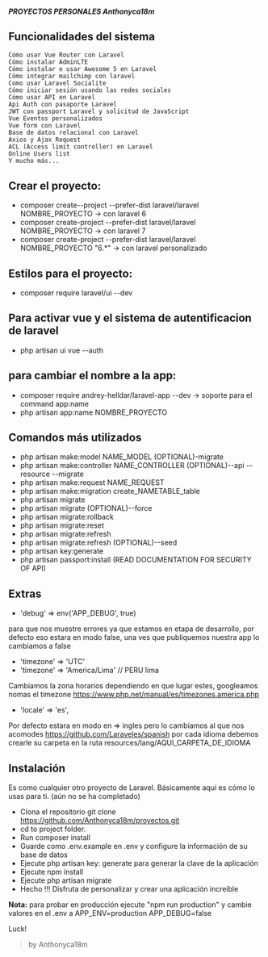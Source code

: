 ##### PROYECTOS PERSONALES Anthonyca18m
## Funcionalidades del sistema
    Cómo usar Vue Router con Laravel
    Cómo instalar AdminLTE
    Cómo instalar e usar Awesome 5 en Laravel
    Cómo integrar mailchimp con laravel
    Como usar Laravel Socialite
    Cómo iniciar sesión usando las redes sociales
    Cómo usar API en Laravel
    Api Auth con pasaporte Laravel
    JWT con passport Laravel y solicitud de JavaScript
    Vue Eventos personalizados
    Vue form con Laravel
    Base de datos relacional con Laravel
    Axios y Ajax Request
    ACL (Access limit controller) en Laravel
    Online Users list
    Y mucho más...


## Crear el proyecto:
- composer create--project  --prefer-dist laravel/laravel NOMBRE_PROYECTO  -> con laravel 6
- composer create-project  --prefer-dist laravel/laravel NOMBRE_PROYECTO   -> con laravel 7
- composer create-project  --prefer-dist laravel/laravel NOMBRE_PROYECTO  "6.*"   -> con laravel personalizado
  
## Estilos para el proyecto: 
- composer require laravel/ui --dev
  
## Para activar vue y el sistema de autentificacion de laravel
- php artisan ui vue  --auth
  
## para cambiar el nombre a la app:
- composer require andrey-helldar/laravel-app --dev    -> soporte para el command app:name
- php artisan app:name NOMBRE_PROYECTO

## Comandos más utilizados
- php artisan make:model NAME_MODEL (OPTIONAL)-migrate
- php artisan make:controller NAME_CONTROLLER (OPTIONAL)--api --resource --migrate
- php artisan make:request NAME_REQUEST
- php artisan make:migration create_NAMETABLE_table
- php artisan migrate
- php artisan migrate (OPTIONAL)--force
- php artisan migrate:rollback
- php artisan migrate:reset
- php artisan migrate:refresh
- php artisan migrate:refresh (OPTIONAL)--seed
- php artisan key:generate
- php artisan passport:install (READ DOCUMENTATION FOR SECURITY OF API)

## Extras

- 'debug' => env('APP_DEBUG', true)

 para que nos muestre errores ya que estamos en etapa de desarrollo, por defecto eso estara en modo false,
 una ves que publiquemos nuestra app lo cambiamos a false 

- 'timezone' => 'UTC'
- 'timezone' => 'America/Lima' // PERU lima

Cambiamos la zona horarios dependiendo en que lugar estes, googleamos nomas el timezone
https://www.php.net/manual/es/timezones.america.php

- 'locale' => 'es',

Por defecto estara en modo en => ingles pero lo cambiamos al que nos acomodes
https://github.com/Laraveles/spanish
por cada idioma debemos crearle su carpeta en la ruta resources/lang/AQUI_CARPETA_DE_IDIOMA

## Instalación
  Es como cualquier otro proyecto de Laravel. Básicamente aquí es cómo lo usas para ti. (aún no se ha completado)

- Clona el repositorio git clone https://github.com/Anthonyca18m/proyectos.git
- cd to project folder.
- Run composer install
- Guarde como .env.example en .env y configure la información de su base de datos
- Ejecute php artisan key: generate para generar la clave de la aplicación
- Ejecute npm install
- Ejecute php artisan migrate
- Hecho !!! Disfruta de personalizar y crear una aplicación increíble

**Nota:** para probar en producción ejecute "npm run production" y cambie valores en el .env a 
APP_ENV=production
APP_DEBUG=false

Luck!

>by Anthonyca18m

